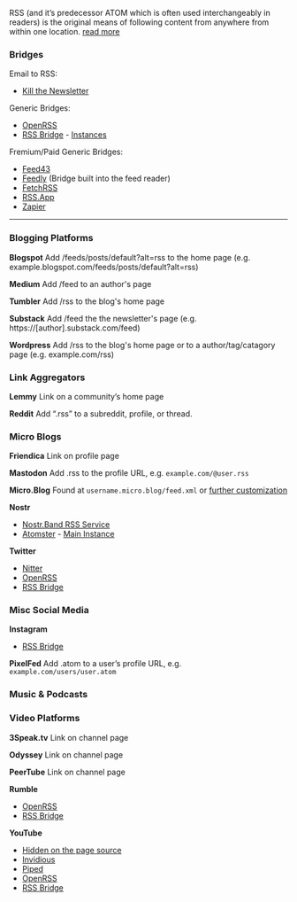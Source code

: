 RSS (and it’s predecessor ATOM which is often used interchangeably in readers) is the original means of following content from anywhere from within one location. [read more](https://en.wikipedia.org/wiki/RSS)

### Bridges

Email to RSS:
* [Kill the Newsletter](https://kill-the-newsletter.com/)

Generic Bridges:
* [OpenRSS](https://openrss.org/)
* [RSS Bridge](https://github.com/RSS-Bridge/rss-bridge) - [Instances](https://rss-bridge.github.io/rss-bridge/General/Public_Hosts.html)

Fremium/Paid Generic Bridges:
* [Feed43](https://feed43.com/)
* [Feedly](https://feedly.com/) (Bridge built into the feed reader)
* [FetchRSS](https://fetchrss.com/)
* [RSS.App](https://rss.app)
* [Zapier](https://zapier.com)

---

### Blogging Platforms

**Blogspot**
Add /feeds/posts/default?alt=rss to the home page (e.g. example.blogspot.com/feeds/posts/default?alt=rss)

**Medium**
Add /feed to an author's page

**Tumbler**
Add /rss to the blog's home page

**Substack**
Add /feed the the newsletter's page (e.g. https://[author].substack.com/feed)

**Wordpress**
Add /rss to the blog's home page or to a author/tag/catagory page (e.g. example.com/rss)

### Link Aggregators

**Lemmy**
Link on a community’s home page

**Reddit**
Add “.rss” to a subreddit, profile, or thread.

### Micro Blogs
**Friendica**
Link on profile page

**Mastodon**
Add .rss to the profile URL, e.g. `example.com/@user.rss`

**Micro.Blog**
Found at `username.micro.blog/feed.xml` or [further customization](https://help.micro.blog/t/feeds/94)

**Nostr**
* [Nostr.Band RSS Service](https://rss.nostr.band/)
* [Atomster](https://git.sr.ht/~psic4t/atomstr) - [Main Instance](https://atomstr.data.haus/)

**Twitter**
* [Nitter](https://github.com/zedeus/nitter/wiki/Instances)
* [OpenRSS](https://openrss.org/)
* [RSS Bridge](https://rss-bridge.github.io/rss-bridge/General/Public_Hosts.html)

### Misc Social Media

**Instagram**
* [RSS Bridge](https://rss-bridge.github.io/rss-bridge/General/Public_Hosts.html)

**PixelFed**
Add .atom to a user’s profile URL, e.g. `example.com/users/user.atom`

### Music & Podcasts

### Video Platforms
**3Speak.tv**
Link on channel page

**Odyssey**
Link on channel page

**PeerTube**
Link on channel page

**Rumble**
* [OpenRSS](https://openrss.org/)
* [RSS Bridge](https://rss-bridge.github.io/rss-bridge/General/Public_Hosts.html)

**YouTube**
* [Hidden on the page source](https://www.thewindowsclub.com/how-to-get-youtube-channel-rss-feed)
* [Invidious](https://docs.invidious.io/instances/)
* [Piped](https://github.com/TeamPiped/Piped/wiki/Instances)
* [OpenRSS](https://openrss.org/)
* [RSS Bridge](https://rss-bridge.github.io/rss-bridge/General/Public_Hosts.html)


